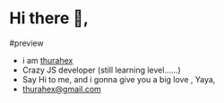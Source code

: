 # Hi there 👋, 
#preview
- i am [thurahex](https://strong-brioche-4edcc4.netlify.app/)
- Crazy JS developer (still learning level......)
- Say Hi to me, and i gonna give you a big love , Yaya,
- thurahex@gmail.com





<!--
**thurahex/thurahex** is a ✨ _special_ ✨ repository because its `README.md` (this file) appears on your GitHub profile.

Here are some ideas to get you started:

- 🔭 I’m currently working on ...
- 🌱 I’m currently learning ...
- 👯 I’m looking to collaborate on ...
- 🤔 I’m looking for help with ...
- 💬 Ask me about ...
- 📫 How to reach me: ...
- 😄 Pronouns: ...
- ⚡ Fun fact: ...
-->
